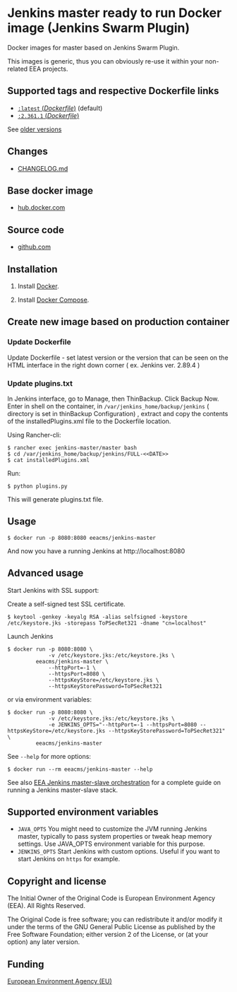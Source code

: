 # Jenkins master ready to run Docker image (Jenkins Swarm Plugin)

Docker images for master based on Jenkins Swarm Plugin.

This images is generic, thus you can obviously re-use it within
your non-related EEA projects.


## Supported tags and respective Dockerfile links

- [`:latest` (*Dockerfile*)](https://github.com/eea/eea.docker.jenkins.master/blob/master/Dockerfile) (default)
- [`:2.361.1` (*Dockerfile*)](https://github.com/eea/eea.docker.jenkins.master/blob/2.361.1/Dockerfile) 

See [older versions](https://github.com/eea/eea.docker.jenkins.master/releases)

## Changes

 - [CHANGELOG.md](https://github.com/eea/eea.docker.jenkins.master/blob/master/CHANGELOG.md)


## Base docker image

 - [hub.docker.com](https://registry.hub.docker.com/u/eeacms/jenkins-master)


## Source code

  - [github.com](http://github.com/eea/eea.docker.jenkins.master)


## Installation

1. Install [Docker](https://www.docker.com/).

2. Install [Docker Compose](https://docs.docker.com/compose/).


## Create new image based on production container

### Update Dockerfile

Update Dockerfile - set latest version or the version that can be seen on the HTML interface in the right down corner ( ex. Jenkins ver. 2.89.4 )

### Update plugins.txt

In Jenkins interface, go to Manage, then ThinBackup. Click Backup Now. Enter in shell on the container, in `/var/jenkins_home/backup/jenkins` ( directory is set in thinBackup Configuration) , extract and copy the contents of the installedPlugins.xml file to the Dockerfile location.

Using Rancher-cli:

    $ rancher exec jenkins-master/master bash
    $ cd /var/jenkins_home/backup/jenkins/FULL-<<DATE>>
    $ cat installedPlugins.xml

Run:

    $ python plugins.py

This will generate plugins.txt file.



## Usage

    $ docker run -p 8080:8080 eeacms/jenkins-master

And now you have a running Jenkins at http://localhost:8080

## Advanced usage

Start Jenkins with SSL support:

Create a self-signed test SSL certificate.

    $ keytool -genkey -keyalg RSA -alias selfsigned -keystore /etc/keystore.jks -storepass ToPSecRet321 -dname "cn=localhost"

Launch Jenkins

    $ docker run -p 8080:8080 \
                 -v /etc/keystore.jks:/etc/keystore.jks \
             eeacms/jenkins-master \
                 --httpPort=-1 \
                 --httpsPort=8080 \
                 --httpsKeyStore=/etc/keystore.jks \
                 --httpsKeyStorePassword=ToPSecRet321

or via environment variables:

    $ docker run -p 8080:8080 \
                 -v /etc/keystore.jks:/etc/keystore.jks \
                 -e JENKINS_OPTS="--httpPort=-1 --httpsPort=8080 --httpsKeyStore=/etc/keystore.jks --httpsKeyStorePassword=ToPSecRet321" \
             eeacms/jenkins-master

See `--help` for more options:

    $ docker run --rm eeacms/jenkins-master --help

See also [EEA Jenkins master-slave orchestration](https://github.com/eea/eea.docker.jenkins) for a complete guide on running a Jenkins master-slave stack.


## Supported environment variables

* `JAVA_OPTS` You might need to customize the JVM running Jenkins master, typically to pass system properties or tweak heap memory settings. Use JAVA_OPTS environment variable for this purpose.
* `JENKINS_OPTS` Start Jenkins with custom options. Useful if you want to start Jenkins on `https` for example.

## Copyright and license

The Initial Owner of the Original Code is European Environment Agency (EEA).
All Rights Reserved.

The Original Code is free software;
you can redistribute it and/or modify it under the terms of the GNU
General Public License as published by the Free Software Foundation;
either version 2 of the License, or (at your option) any later
version.


## Funding

[European Environment Agency (EU)](http://eea.europa.eu)
